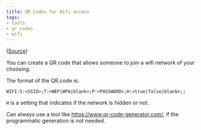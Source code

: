 ```yaml
---
title: QR Codes for Wifi access
tags:
- tools
- qr codes
- wifi
---
```


([Source](https://blog.jgc.org/2022/07/guest-wifi-using-qr-code.html))

You can create a QR code that allows someone to join a wifi network of your choosing.

The format of the QR code is:

```
WIFI:S:<SSID>;T:<WEP|WPA|blank>;P:<PASSWORD>;H:<true|false|blank>;;
```

`H` is a setting that indicates if the network is hidden or not.

Can always use a tool like https://www.qr-code-generator.com/, if the programmatic generation is not needed.